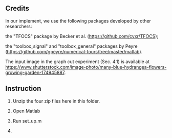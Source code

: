 ## Credits
In our implement, we use the following packages developed by other researchers:

the "TFOCS" package by Becker et al. (https://github.com/cvxr/TFOCS);

the "toolbox_signal" and "toolbox_general" packages by Peyre (https://github.com/gpeyre/numerical-tours/tree/master/matlab).

The input image in the graph cut experiment (Sec. 4.1) is available at https://www.shutterstock.com/image-photo/many-blue-hydrangea-flowers-growing-garden-174945887.

## Instruction
1. Unzip the four zip files here in this folder. 

2. Open Matlab

3. Run set_up.m 

4. 
